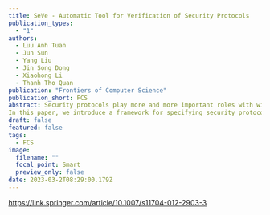 ```yaml
---
title: SeVe - Automatic Tool for Verification of Security Protocols
publication_types:
  - "1"
authors:
  - Luu Anh Tuan
  - Jun Sun
  - Yang Liu
  - Jin Song Dong
  - Xiaohong Li
  - Thanh Tho Quan
publication: "Frontiers of Computer Science"
publication_short: FCS
abstract: Security protocols play more and more important roles with wide use in many applications nowadays. Currently, there are many tools for specifying and verifying security protocols such as Casper/FDR, ProVerif, or AVISPA. In these tools, the intruder’s ability, which either needs to be specified explicitly or set by default, is not flexible in some circumstances. Moreover, whereas most of the existing tools focus on secrecy and authentication properties, few supports privacy properties like anonymity, receipt freeness, and coercion resistance, which are crucial in many applications such as in electronic voting systems or anonymous online transactions.
In this paper, we introduce a framework for specifying security protocols in the labeled transition system (LTS) semantics model, which embeds the knowledge of the participants and parameterizes the ability of an attacker. Using this model, we give the formal definitions for three types of privacy properties based on trace equivalence and knowledge reasoning. The formal definitions for some other security properties, such as secrecy and authentication, are introduced under this framework, and the verification algorithms are also given. The results of this paper are embodied in the implementation of a SeVe module in a process analysis toolkit (PAT) model checker, which supports specifying, simulating, and verifying security protocols. The experimental results show that a SeVe module is capable of verifying many types of security protocols and complements the state-of-the-art security verifiers in several aspects. Moreover, it also proves the ability in building an automatic verifier for security protocols related to privacy type, which are mostly verified by hand now.
draft: false
featured: false
tags:
  - FCS
image:
  filename: ""
  focal_point: Smart
  preview_only: false
date: 2023-03-2T08:29:00.179Z
---
```

https://link.springer.com/article/10.1007/s11704-012-2903-3